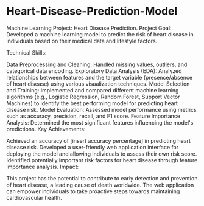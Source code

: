 # Heart-Disease-Prediction-Model


Machine Learning Project: Heart Disease Prediction.
Project Goal:
Developed a machine learning model to predict the risk of heart disease in individuals based on their medical data and lifestyle factors.

Technical Skills:

Data Preprocessing and Cleaning: Handled missing values, outliers, and categorical data encoding.
Exploratory Data Analysis (EDA): Analyzed relationships between features and the target variable (presence/absence of heart disease) using various visualization techniques.
Model Selection and Training: Implemented and compared different machine learning algorithms (e.g., Logistic Regression, Random Forest, Support Vector Machines) to identify the best performing model for predicting heart disease risk.
Model Evaluation: Assessed model performance using metrics such as accuracy, precision, recall, and F1 score.
Feature Importance Analysis: Determined the most significant features influencing the model's predictions.
Key Achievements:

Achieved an accuracy of [insert accuracy percentage] in predicting heart disease risk.
Developed a user-friendly web application interface for deploying the model and allowing individuals to assess their own risk score.
Identified potentially important risk factors for heart disease through feature importance analysis.
Impact:

This project has the potential to contribute to early detection and prevention of heart disease, a leading cause of death worldwide.
The web application can empower individuals to take proactive steps towards maintaining cardiovascular health.


